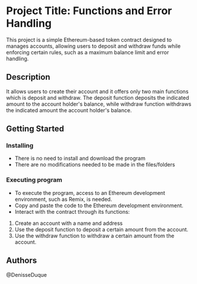 # Project Title: Functions and Error Handling

This project is a simple Ethereum-based token contract designed to manages accounts,
allowing users to deposit and withdraw funds while enforcing certain rules,
such as a maximum balance limit and error handling.

## Description

It allows users to create their account and it offers only two main functions which is deposit and withdraw. 
The deposit function deposits the indicated amount to the account holder's balance,
while withdraw function withdraws the indicated amount the account holder's balance.

## Getting Started

### Installing

* There is no need to install and download the program
* There are no modifications needed to be made in the files/folders

### Executing program

* To execute the program, access to an Ethereum development environment, such as Remix, is needed.
* Copy and paste the code to the Ethereum development environment.
* Interact with the contract through its functions:
1. Create an account with a name and address
2. Use the deposit function to deposit a certain amount from the account.
3. Use the withdraw function to withdraw a certain amount from the account.

## Authors

@DenisseDuque
